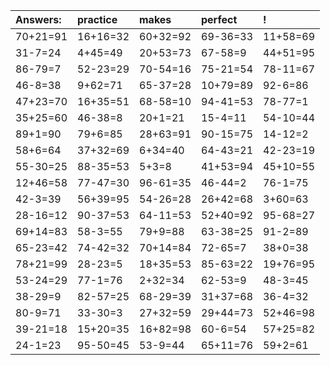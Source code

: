 | Answers: | practice | makes | perfect | ! |
| :--- | :--- | :--- | :--- | :--- |
| 70+21=91 | 16+16=32 | 60+32=92 | 69-36=33 | 11+58=69 | 
| 31-7=24 | 4+45=49 | 20+53=73 | 67-58=9 | 44+51=95 | 
| 86-79=7 | 52-23=29 | 70-54=16 | 75-21=54 | 78-11=67 | 
| 46-8=38 | 9+62=71 | 65-37=28 | 10+79=89 | 92-6=86 | 
| 47+23=70 | 16+35=51 | 68-58=10 | 94-41=53 | 78-77=1 | 
| 35+25=60 | 46-38=8 | 20+1=21 | 15-4=11 | 54-10=44 | 
| 89+1=90 | 79+6=85 | 28+63=91 | 90-15=75 | 14-12=2 | 
| 58+6=64 | 37+32=69 | 6+34=40 | 64-43=21 | 42-23=19 | 
| 55-30=25 | 88-35=53 | 5+3=8 | 41+53=94 | 45+10=55 | 
| 12+46=58 | 77-47=30 | 96-61=35 | 46-44=2 | 76-1=75 | 
| 42-3=39 | 56+39=95 | 54-26=28 | 26+42=68 | 3+60=63 | 
| 28-16=12 | 90-37=53 | 64-11=53 | 52+40=92 | 95-68=27 | 
| 69+14=83 | 58-3=55 | 79+9=88 | 63-38=25 | 91-2=89 | 
| 65-23=42 | 74-42=32 | 70+14=84 | 72-65=7 | 38+0=38 | 
| 78+21=99 | 28-23=5 | 18+35=53 | 85-63=22 | 19+76=95 | 
| 53-24=29 | 77-1=76 | 2+32=34 | 62-53=9 | 48-3=45 | 
| 38-29=9 | 82-57=25 | 68-29=39 | 31+37=68 | 36-4=32 | 
| 80-9=71 | 33-30=3 | 27+32=59 | 29+44=73 | 52+46=98 | 
| 39-21=18 | 15+20=35 | 16+82=98 | 60-6=54 | 57+25=82 | 
| 24-1=23 | 95-50=45 | 53-9=44 | 65+11=76 | 59+2=61 | 
